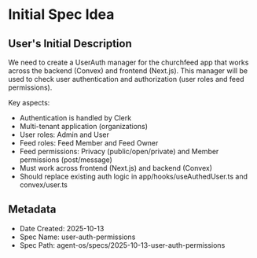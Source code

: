 # Initial Spec Idea

## User's Initial Description
We need to create a UserAuth manager for the churchfeed app that works across the backend (Convex) and frontend (Next.js). This manager will be used to check user authentication and authorization (user roles and feed permissions).

Key aspects:
- Authentication is handled by Clerk
- Multi-tenant application (organizations)
- User roles: Admin and User
- Feed roles: Feed Member and Feed Owner
- Feed permissions: Privacy (public/open/private) and Member permissions (post/message)
- Must work across frontend (Next.js) and backend (Convex)
- Should replace existing auth logic in app/hooks/useAuthedUser.ts and convex/user.ts

## Metadata
- Date Created: 2025-10-13
- Spec Name: user-auth-permissions
- Spec Path: agent-os/specs/2025-10-13-user-auth-permissions

